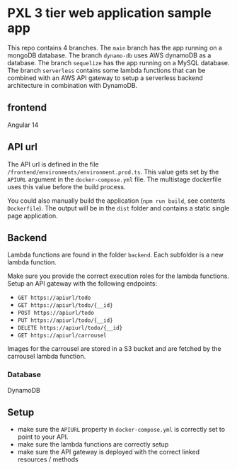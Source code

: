 # PXL 3 tier web application sample app
This repo contains 4 branches. The `main` branch has the app running on a mongoDB database. The branch `dynamo-db` uses AWS dynamoDB as a database. The branch `sequelize` has the app running on a MySQL database. The branch `serverless` contains some lambda functions that can be combined with an AWS API gateway to setup a serverless backend architecture in combination with DynamoDB.

## frontend
Angular 14

## API url
The API url is defined in the file `/frontend/environments/environment.prod.ts`. This value gets set by the `APIURL` argument in the `docker-compose.yml` file. The multistage dockerfile uses this value before the build process.

You could also manually build the application (`npm run build`, see contents `Dockerfile`). The output will be in the `dist` folder and contains a static single page application.

## Backend
Lambda functions are found in the folder `backend`. Each subfolder is a new lambda function.

Make sure you provide the correct execution roles for the lambda functions. Setup an API gateway with the following endpoints:
- `GET https://apiurl/todo`
- `GET https://apiurl/todo/{__id}`
- `POST https://apiurl/todo`
- `PUT https://apiurl/todo/{__id}`
- `DELETE https://apiurl/todo/{__id}`
- `GET https://apiurl/carrousel`


Images for the carrousel are stored in a S3 bucket and are fetched by the carrousel lambda function.

### Database
DynamoDB

## Setup
* make sure the `APIURL` property in `docker-compose.yml` is correctly set to point to your API.
* make sure the lambda functions are correctly setup
* make sure the API gateway is deployed with the correct linked resources / methods

